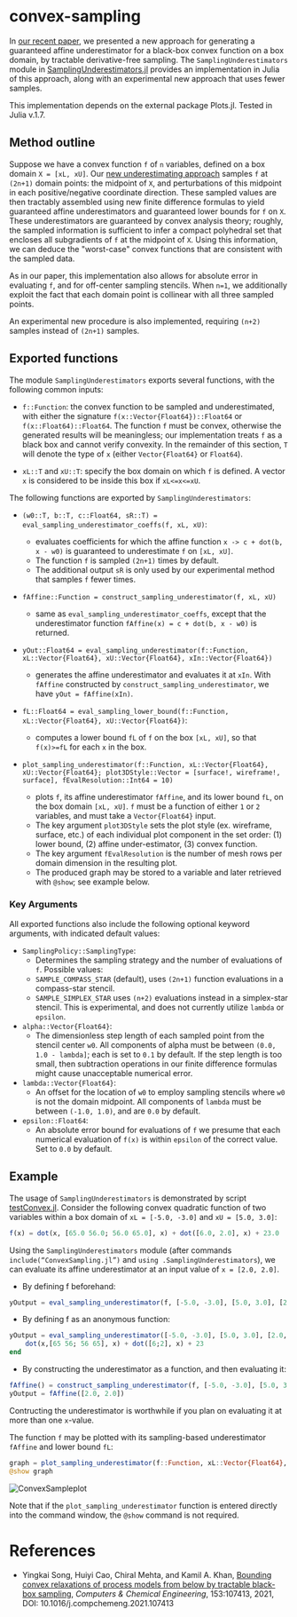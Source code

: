 # convex-sampling

In [our recent paper](https://doi.org/10.1016/j.compchemeng.2021.107413), we presented a new approach for generating a guaranteed affine underestimator for a black-box convex function on a box domain, by tractable derivative-free sampling.
The `SamplingUnderestimators` module in [SamplingUnderestimators.jl](src/SamplingUnderestimators.jl) provides an implementation in Julia of this approach, along with an experimental new approach that uses fewer samples.

This implementation depends on the external package Plots.jl. Tested in Julia v.1.7.

## Method outline

Suppose we have a convex function `f` of `n` variables, defined on a box domain `X = [xL, xU]`. Our [new underestimating approach](https://doi.org/10.1016/j.compchemeng.2021.107413) samples `f` at `(2n+1)` domain points: the midpoint of `X`, and perturbations of this midpoint in each positive/negative coordinate direction. These sampled values are then tractably assembled using new finite difference formulas to yield guaranteed affine underestimators and guaranteed lower bounds for `f` on `X`. These underestimators are guaranteed by convex analysis theory; roughly, the sampled information is sufficient to infer a compact polyhedral set that encloses all subgradients of `f` at the midpoint of `X`. Using this information, we can deduce the "worst-case" convex functions that are consistent with the sampled data.

As in our paper, this implementation also allows for absolute error in evaluating `f`, and for off-center sampling stencils. When `n=1`, we additionally exploit the fact that each domain point is collinear with all three sampled points.

An experimental new procedure is also implemented, requiring `(n+2)` samples instead of `(2n+1)` samples.

## Exported functions

The module `SamplingUnderestimators` exports several functions, with the following common inputs:

- `f::Function`: the convex function to be sampled and underestimated, with either the signature `f(x::Vector{Float64})::Float64` or `f(x::Float64)::Float64`. The function `f` must be convex, otherwise the generated results will be meaningless; our implementation treats `f` as a black box and cannot verify convexity. In the remainder of this section, `T` will denote the type of `x` (either `Vector{Float64}` or `Float64`).

- `xL::T` and `xU::T`: specify the box domain on which `f` is defined. A vector `x` is considered to be inside this box if `xL<=x<=xU`.

The following functions are exported by `SamplingUnderestimators`:

- `(w0::T, b::T, c::Float64, sR::T) = eval_sampling_underestimator_coeffs(f, xL, xU)`:
  - evaluates coefficients for which the affine function `x -> c + dot(b, x - w0)` is guaranteed to underestimate `f` on `[xL, xU]`. 
  - The function `f` is sampled `(2n+1)` times by default.
  - The additional output `sR` is only used by our experimental method that samples `f` fewer times.

- `fAffine::Function = construct_sampling_underestimator(f, xL, xU)`
  - same as `eval_sampling_underestimator_coeffs`, except that the underestimator function `fAffine(x) = c + dot(b, x - w0)` is returned.

- `yOut::Float64 = eval_sampling_underestimator(f::Function, xL::Vector{Float64}, xU::Vector{Float64}, xIn::Vector{Float64})`
  - generates the affine underestimator and evaluates it at `xIn`. With `fAffine` constructed by `construct_sampling_underestimator`, we have `yOut = fAffine(xIn)`.

-  `fL::Float64 = eval_sampling_lower_bound(f::Function, xL::Vector{Float64}, xU::Vector{Float64})`:
    - computes a lower bound `fL` of `f` on the box `[xL, xU]`, so that `f(x)>=fL` for each `x` in the box.

-  `plot_sampling_underestimator(f::Function, xL::Vector{Float64}, xU::Vector{Float64}; plot3DStyle::Vector = [surface!, wireframe!, surface], fEvalResolution::Int64 = 10)`
    -  plots `f`, its affine underestimator `fAffine`, and its lower bound `fL`, on the box domain `[xL, xU]`. `f` must be a function of either `1` or `2` variables, and must take a `Vector{Float64}` input.
    - The key argument `plot3DStyle` sets the plot style (ex. wireframe, surface, etc.) of each individual plot component in the set order: (1) lower bound, (2) affine under-estimator, (3) convex function.
    - The key argument `fEvalResolution` is the number of mesh rows per domain dimension in the resulting plot.
    - The produced graph may be stored to a variable and later retrieved with `@show`; see example below.

### Key Arguments

All exported functions also include the following optional keyword arguments, with indicated default values:
- `SamplingPolicy::SamplingType`:
  - Determines the sampling strategy and the number of evaluations of `f`. Possible values: 
  - `SAMPLE_COMPASS_STAR` (default),  uses `(2n+1)` function evaluations in a compass-star stencil. 
  - `SAMPLE_SIMPLEX_STAR` uses `(n+2)` evaluations instead in a simplex-star stencil. This is experimental, and does not currently utilize `lambda` or `epsilon`.
- `alpha::Vector{Float64}`:
  - The dimensionless step length of each sampled point from the stencil center `w0`. All components of alpha must be between `(0.0, 1.0 - lambda]`; each is set to `0.1` by default. If the step length is too small, then subtraction operations in our finite difference formulas might cause unacceptable numerical error.
- `lambda::Vector{Float64}`:
  - An offset for the location of `w0` to employ sampling stencils where `w0` is not the domain midpoint. All components of `lambda` must be between `(-1.0, 1.0)`, and are `0.0` by default.
- `epsilon::Float64`:
  - An absolute error bound for evaluations of `f` we presume that each numerical evaluation of `f(x)` is within `epsilon` of the correct value. Set to `0.0` by default.

## Example

The usage of `SamplingUnderestimators` is demonstrated by script [testConvex.jl](test/testConvex.jl).
Consider the following convex quadratic function of two variables within a box domain of `xL = [-5.0, -3.0]` and `xU = [5.0, 3.0]`:

```Julia
f(x) = dot(x, [65.0 56.0; 56.0 65.0], x) + dot([6.0, 2.0], x) + 23.0

```
Using the `SamplingUnderestimators` module (after commands `include(“ConvexSampling.jl”)` and `using .SamplingUnderestimators`), we can evaluate its affine underestimator at an input value of `x = [2.0, 2.0]`.
- By defining f beforehand:
```Julia
yOutput = eval_sampling_underestimator(f, [-5.0, -3.0], [5.0, 3.0], [2.0, 2.0])
```

- By defining f as an anonymous function:
```Julia
yOutput = eval_sampling_underestimator([-5.0, -3.0], [5.0, 3.0], [2.0, 2.0]) do x
    dot(x,[65 56; 56 65], x) + dot([6;2], x) + 23
end
```

- By constructing the underestimator as a function, and then evaluating it:
```Julia
fAffine() = construct_sampling_underestimator(f, [-5.0, -3.0], [5.0, 3.0])
yOutput = fAffine([2.0, 2.0])
```
Contructing the underestimator is worthwhile if you plan on evaluating it at more than one `x`-value.

The function `f` may be plotted with its sampling-based underestimator `fAffine` and lower bound `fL`:
 ```Julia
graph = plot_sampling_underestimator(f::Function, xL::Vector{Float64}, xU::Vector{Float64})
@show graph
 ```

![ConvexSampleplot](https://user-images.githubusercontent.com/104848815/173203263-26bdc553-c1b5-496a-913f-eeb0553461d7.png)

Note that if the `plot_sampling_underestimator` function is entered directly into the command window, the `@show` command is not required.

# References

- Yingkai Song, Huiyi Cao, Chiral Mehta, and Kamil A. Khan, [Bounding convex relaxations of process models from below by tractable black-box sampling]( https://doi.org/10.1016/j.compchemeng.2021.107413), _Computers & Chemical Engineering_, 153:107413, 2021, DOI: 10.1016/j.compchemeng.2021.107413
